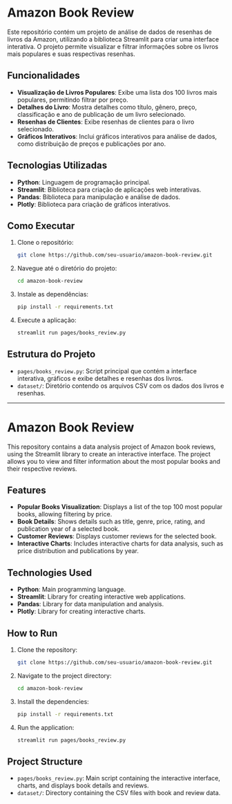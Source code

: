 # Amazon Book Review

Este repositório contém um projeto de análise de dados de resenhas de livros da Amazon, utilizando a biblioteca Streamlit para criar uma interface interativa. O projeto permite visualizar e filtrar informações sobre os livros mais populares e suas respectivas resenhas.

## Funcionalidades

- **Visualização de Livros Populares**: Exibe uma lista dos 100 livros mais populares, permitindo filtrar por preço.
- **Detalhes do Livro**: Mostra detalhes como título, gênero, preço, classificação e ano de publicação de um livro selecionado.
- **Resenhas de Clientes**: Exibe resenhas de clientes para o livro selecionado.
- **Gráficos Interativos**: Inclui gráficos interativos para análise de dados, como distribuição de preços e publicações por ano.

## Tecnologias Utilizadas

- **Python**: Linguagem de programação principal.
- **Streamlit**: Biblioteca para criação de aplicações web interativas.
- **Pandas**: Biblioteca para manipulação e análise de dados.
- **Plotly**: Biblioteca para criação de gráficos interativos.

## Como Executar

1. Clone o repositório:
    ```sh
    git clone https://github.com/seu-usuario/amazon-book-review.git
    ```
2. Navegue até o diretório do projeto:
    ```sh
    cd amazon-book-review
    ```
3. Instale as dependências:
    ```sh
    pip install -r requirements.txt
    ```
4. Execute a aplicação:
    ```sh
    streamlit run pages/books_review.py
    ```

## Estrutura do Projeto

- `pages/books_review.py`: Script principal que contém a interface interativa, gráficos e exibe detalhes e resenhas dos livros.
- `dataset/`: Diretório contendo os arquivos CSV com os dados dos livros e resenhas.

---

# Amazon Book Review

This repository contains a data analysis project of Amazon book reviews, using the Streamlit library to create an interactive interface. The project allows you to view and filter information about the most popular books and their respective reviews.

## Features

- **Popular Books Visualization**: Displays a list of the top 100 most popular books, allowing filtering by price.
- **Book Details**: Shows details such as title, genre, price, rating, and publication year of a selected book.
- **Customer Reviews**: Displays customer reviews for the selected book.
- **Interactive Charts**: Includes interactive charts for data analysis, such as price distribution and publications by year.

## Technologies Used

- **Python**: Main programming language.
- **Streamlit**: Library for creating interactive web applications.
- **Pandas**: Library for data manipulation and analysis.
- **Plotly**: Library for creating interactive charts.

## How to Run

1. Clone the repository:
    ```sh
    git clone https://github.com/seu-usuario/amazon-book-review.git
    ```
2. Navigate to the project directory:
    ```sh
    cd amazon-book-review
    ```
3. Install the dependencies:
    ```sh
    pip install -r requirements.txt
    ```
4. Run the application:
    ```sh
    streamlit run pages/books_review.py
    ```

## Project Structure

- `pages/books_review.py`: Main script containing the interactive interface, charts, and displays book details and reviews.
- `dataset/`: Directory containing the CSV files with book and review data.